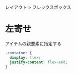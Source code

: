 レイアウト > フレックスボックス
# 左寄せ
アイテムの親要素に指定する  
```css
.container {
  display: flex;
  justify-content: flex-end;
}
```
